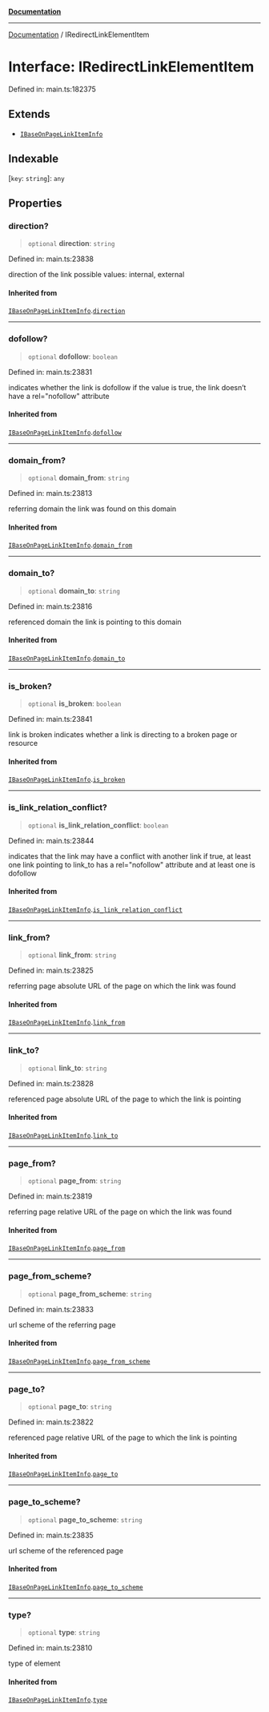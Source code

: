 [**Documentation**](../README.md)

***

[Documentation](../README.md) / IRedirectLinkElementItem

# Interface: IRedirectLinkElementItem

Defined in: main.ts:182375

## Extends

- [`IBaseOnPageLinkItemInfo`](IBaseOnPageLinkItemInfo.md)

## Indexable

\[`key`: `string`\]: `any`

## Properties

### direction?

> `optional` **direction**: `string`

Defined in: main.ts:23838

direction of the link
possible values: internal, external

#### Inherited from

[`IBaseOnPageLinkItemInfo`](IBaseOnPageLinkItemInfo.md).[`direction`](IBaseOnPageLinkItemInfo.md#direction)

***

### dofollow?

> `optional` **dofollow**: `boolean`

Defined in: main.ts:23831

indicates whether the link is dofollow
if the value is true, the link doesn’t have a rel="nofollow" attribute

#### Inherited from

[`IBaseOnPageLinkItemInfo`](IBaseOnPageLinkItemInfo.md).[`dofollow`](IBaseOnPageLinkItemInfo.md#dofollow)

***

### domain\_from?

> `optional` **domain\_from**: `string`

Defined in: main.ts:23813

referring domain
the link was found on this domain

#### Inherited from

[`IBaseOnPageLinkItemInfo`](IBaseOnPageLinkItemInfo.md).[`domain_from`](IBaseOnPageLinkItemInfo.md#domain_from)

***

### domain\_to?

> `optional` **domain\_to**: `string`

Defined in: main.ts:23816

referenced domain
the link is pointing to this domain

#### Inherited from

[`IBaseOnPageLinkItemInfo`](IBaseOnPageLinkItemInfo.md).[`domain_to`](IBaseOnPageLinkItemInfo.md#domain_to)

***

### is\_broken?

> `optional` **is\_broken**: `boolean`

Defined in: main.ts:23841

link is broken
indicates whether a link is directing to a broken page or resource

#### Inherited from

[`IBaseOnPageLinkItemInfo`](IBaseOnPageLinkItemInfo.md).[`is_broken`](IBaseOnPageLinkItemInfo.md#is_broken)

***

### is\_link\_relation\_conflict?

> `optional` **is\_link\_relation\_conflict**: `boolean`

Defined in: main.ts:23844

indicates that the link may have a conflict with another link
if true, at least one link pointing to link_to has a rel="nofollow" attribute and at least one is dofollow

#### Inherited from

[`IBaseOnPageLinkItemInfo`](IBaseOnPageLinkItemInfo.md).[`is_link_relation_conflict`](IBaseOnPageLinkItemInfo.md#is_link_relation_conflict)

***

### link\_from?

> `optional` **link\_from**: `string`

Defined in: main.ts:23825

referring page
absolute URL of the page on which the link was found

#### Inherited from

[`IBaseOnPageLinkItemInfo`](IBaseOnPageLinkItemInfo.md).[`link_from`](IBaseOnPageLinkItemInfo.md#link_from)

***

### link\_to?

> `optional` **link\_to**: `string`

Defined in: main.ts:23828

referenced page
absolute URL of the page to which the link is pointing

#### Inherited from

[`IBaseOnPageLinkItemInfo`](IBaseOnPageLinkItemInfo.md).[`link_to`](IBaseOnPageLinkItemInfo.md#link_to)

***

### page\_from?

> `optional` **page\_from**: `string`

Defined in: main.ts:23819

referring page
relative URL of the page on which the link was found

#### Inherited from

[`IBaseOnPageLinkItemInfo`](IBaseOnPageLinkItemInfo.md).[`page_from`](IBaseOnPageLinkItemInfo.md#page_from)

***

### page\_from\_scheme?

> `optional` **page\_from\_scheme**: `string`

Defined in: main.ts:23833

url scheme of the referring page

#### Inherited from

[`IBaseOnPageLinkItemInfo`](IBaseOnPageLinkItemInfo.md).[`page_from_scheme`](IBaseOnPageLinkItemInfo.md#page_from_scheme)

***

### page\_to?

> `optional` **page\_to**: `string`

Defined in: main.ts:23822

referenced page
relative URL of the page to which the link is pointing

#### Inherited from

[`IBaseOnPageLinkItemInfo`](IBaseOnPageLinkItemInfo.md).[`page_to`](IBaseOnPageLinkItemInfo.md#page_to)

***

### page\_to\_scheme?

> `optional` **page\_to\_scheme**: `string`

Defined in: main.ts:23835

url scheme of the referenced page

#### Inherited from

[`IBaseOnPageLinkItemInfo`](IBaseOnPageLinkItemInfo.md).[`page_to_scheme`](IBaseOnPageLinkItemInfo.md#page_to_scheme)

***

### type?

> `optional` **type**: `string`

Defined in: main.ts:23810

type of element

#### Inherited from

[`IBaseOnPageLinkItemInfo`](IBaseOnPageLinkItemInfo.md).[`type`](IBaseOnPageLinkItemInfo.md#type)
